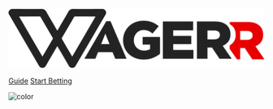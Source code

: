![logo](wgrprimaryBlack.png)

[Guide](guide)
[Start Betting](https://wagerr.com)

<!-- background color -->

![color](#fff)
